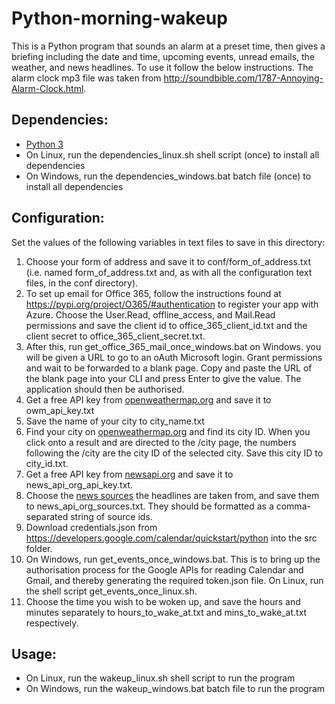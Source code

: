 <h1>Python-morning-wakeup</h1>
<p>This is a Python program that sounds an alarm at a preset time, then gives a briefing including the date and time, upcoming events, unread emails, the weather, and news headlines. To use it follow the below instructions. The alarm clock mp3 file was taken from <a href="http://soundbible.com/1787-Annoying-Alarm-Clock.html">http://soundbible.com/1787-Annoying-Alarm-Clock.html</a>.</p>

<h2>Dependencies:</h2>
<ul>
<li><a href="https://www.python.org/downloads/">Python 3</a></li>
<li>On Linux, run the dependencies_linux.sh shell script (once) to install all dependencies</li>
<li>On Windows, run the dependencies_windows.bat batch file (once) to install all dependencies</li>
</ul>

<h2>Configuration:</h2>
<p>Set the values of the following variables in text files to save in this directory:</p>
<ol>
<li>Choose your form of address and save it to conf/form_of_address.txt (i.e. named form_of_address.txt and, as with all the configuration text files, in the conf directory).</li>
<li>To set up email for Office 365, follow the instructions found at <a href="https://pypi.org/project/O365/#authentication">https://pypi.org/project/O365/#authentication</a> to register your app with Azure.
Choose the User.Read, offline_access, and Mail.Read permissions and save the client id to office_365_client_id.txt and the client secret to office_365_client_secret.txt.</li>
<li>After this, run get_office_365_mail_once_windows.bat on Windows. you will be given a URL to go to an oAuth Microsoft login.
Grant permissions and wait to be forwarded to a blank page. Copy and paste the URL of the blank page into your CLI and press Enter to give the value. The application should then be authorised.</li>
<li>Get a free API key from <a href="https://home.openweathermap.org/users/sign_up">openweathermap.org</a> and save it to owm_api_key.txt</li>
<li>Save the name of your city to city_name.txt</li>
<li>Find your city on <a href="https://openweathermap.org/city">openweathermap.org</a> and find its city ID.
When you click onto a result and are directed to the /city page, the numbers following the /city are the city ID of the selected city. Save this city ID to city_id.txt.</li>
<li>Get a free API key from <a href="https://newsapi.org/">newsapi.org</a> and save it to news_api_org_api_key.txt.</li>
<li>Choose the <a href="https://newsapi.org/sources">news sources</a> the headlines are taken from, and save them to news_api_org_sources.txt. They should be formatted as a comma-separated string of source ids.</li>
<li>Download credentials.json from <a href="https://developers.google.com/calendar/quickstart/python">https://developers.google.com/calendar/quickstart/python</a> into the src folder.</li>
<li>On Windows, run get_events_once_windows.bat. This is to bring up the authorisation process for the Google APIs for reading Calendar and Gmail, and thereby generating the required token.json file. On Linux, run the shell script get_events_once_linux.sh.</li>
<li>Choose the time you wish to be woken up, and save the hours and minutes separately to hours_to_wake_at.txt and mins_to_wake_at.txt respectively.</li>
</ol>

<h2>Usage:</h2>
<ul>
<li>On Linux, run the wakeup_linux.sh shell script to run the program</li>
<li>On Windows, run the wakeup_windows.bat batch file to run the program</li>
</ul>
